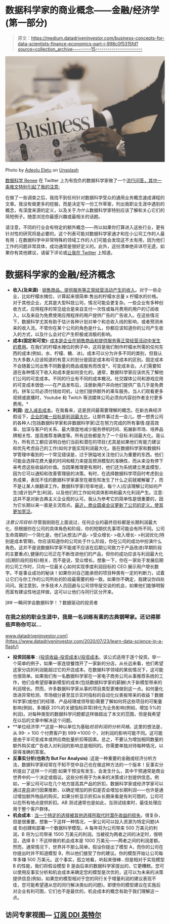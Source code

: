 # 数据科学家的商业概念——金融/经济学(第一部分)

> 原文：<https://medium.datadriveninvestor.com/business-concepts-for-data-scientists-finance-economics-part-i-998c0f5315fd?source=collection_archive---------15----------------------->

![](img/05b4c755b967bc0f49c370fa355a9a8b.png)

Photo by [Adeolu Eletu](https://unsplash.com/@adeolueletu?utm_source=unsplash&utm_medium=referral&utm_content=creditCopyText) on [Unsplash](https://unsplash.com/s/photos/business-newspaper?utm_source=unsplash&utm_medium=referral&utm_content=creditCopyText)

[数据科学 Renee](https://twitter.com/BecomingDataSci) 在 Twitter 上为有抱负的数据科学家做了一个[流行问答，其中一条推文特别引起了我的注意:](https://twitter.com/BecomingDataSci/status/1338225972907286531)

在做了一些调查之后，我找不到任何针对数据科学受众的通用业务概念速成课程的文章。我没有做更多的挖掘，而是决定写一份工作草案，列出我职业生涯中遇到的概念，有深度来源的定义，以及关于*为什么*数据科学家特别应该了解和关心它们的简短例子。随意浏览你最感兴趣或最相关的话题。

请注意，不同的行业会有特定的额外概念——所以如果你打算进入这些行业，更有针对性的研究将是必要的。这个列表可能对数据科学家通才和在小公司工作的人最有用；在数据科学中非常特殊的领域工作的人们可能会发现这不太有用，因为他们工作的问题非常具体，成功通常是很好定义的。此外，这份清单绝非详尽无遗，如果你有其他建议，请留下评论或[让我在 Twitter](https://twitter.com/jarussingh) 上知道。

# 数据科学家的金融/经济概念

*   **收入(及来源)** : [销售商品、提供服务等正常经营活动产生的收入](https://www.investopedia.com/terms/r/revenue.asp)。对于一些企业，比如柠檬水摊位，计算起来很简单:售出的柠檬水总量 x 柠檬水的价格。对于其他企业，尤其是大型科技公司，情况可能会更复杂。一些企业有多种创收方式，应用程序的常见组合是来自支付一次性或每月费用的用户的订阅收入，以及来自为免费使用应用程序的用户提供广告的广告收入。在这些情况下，数据科学尤其有助于估计各种计划对单个和总收入线的影响，或者预测未来的收入流。不管你在某个公司的角色是什么，你都应该知道你的公司产生收入的方式，以及什么会对它产生积极或消极的影响。
*   **成本(固定和可变):** [成本是企业在销售商品和提供服务等正常经营活动中发生的费用](https://www.investopedia.com/ask/answers/101314/what-difference-between-cost-and-price.asp)。在我们的柠檬水摊位的例子中，这将是我们制作柠檬水所需的任何东西的成本(例如，水、柠檬、糖、冰)。成本可以分为许多不同的类别，但我认为大多数人应该知道的有意义的划分是固定成本和可变成本的区别。固定成本不会随着公司出售不同数量的商品或服务而改变*。可变成本会。人们需要知道在各种情况下收入和成本是如何变化的。通常，数据科学家应该优先了解他们公司的可变成本。不同的行业有不同的成本概况。社交媒体公司和游戏应用的可变成本很低——在产品发布后，注册新用户并向他们提供广告几乎是免费的。拼车公司必须付钱给司机，让他们提供额外的乘车服务。当人们观看更多视频或直播时，Youtube 和 Twitch 等流媒体公司必须向内容创作者支付更多费用。*
*   **利润:** [收入减去成本](https://www.investopedia.com/terms/p/profit.asp)。在我看来，这是民间最需要理解的概念。在新古典经济假设下，[企业的唯一目标是利润最大化](https://en.wikipedia.org/wiki/Neoclassical_economics#Three_central_assumptions)。让那件事过去一会儿。想一想贵公司的各种人(包括数据科学家和非数据科学家)正在努力完成的所有事情:提高效率、加深与客户的关系、最大限度地减少服务停机时间、拓展新市场、培养品牌相关性、提高推荐准确度等。所有这些都是为了一个目标:利润最大化。我认为，所有员工都应该明白他们当前和潜在的项目(尤其是如果他们有能力建议和优先考虑自己的工作)如何才能实现利润最大化。我在数据科学家和数据科学管理中看到的一个常见错误是，过于狭隘地关注他们认为重要的东西。他们可能会选择花费大量的时间和精力来提高预测模型的准确性，而从来没有停下来考虑这些收益的价值。当因果推理更有用时，他们还为系统建立黑盒模型，因为它可以通知和改善管理层的决策。有时，在选择数据科学项目时考虑到业务成果，表现不佳的数据科学家甚至在被告知发生了什么之前就被解雇了，而不是让某人做翻译工作。数据科学家(坦率地说，每个人)应该理解公司如何产生(或计划产生)利润，以及他们的工作如何具体影响和最大化利润产生。注意:这并不是对新古典主义企业观的认可。我认为参考它的简单性是很重要的，因为它长期以来一直是主流观点。[最近，商业圆桌会议更新了公司的定义，使其更加宽泛](https://www.cnbc.com/2019/08/19/the-ceos-of-nearly-two-hundred-companies-say-shareholder-value-is-no-longer-their-main-objective.html)。

*注意公司目标*:尽管我刚刚在上面说过，任何企业的最终目标都是长期利润最大化，但根据你在公司的具体角色和阶段，你的短期优先事项可能会有所不同。公司生命周期的一个简化是，他们从想法/产品- >受众增长- >收入增长- >利润优化(特别是成本管理)。你应该知道你的公司处于什么阶段，你在公司的成功中扮演什么角色。这并不是说数据科学家不能或不应该在后期公司致力于产品改进(早期阶段的主要重点),健康的公司正在不断改进他们的产品，但你的成功应该与利润最大化(后期阶段的目标)相关，而不是说，受众增长。想象一下，你在一家处于发展后期的公司工作时，只向一位最关心如何实现季度利润目标的 CEO 展示用户增长数字。不是事业成功的秘诀！如果你对自己能承担的项目种类有一定的判断力，试着让它们与你工作的公司所处的阶段最需要的相一致。如果你不确定，我建议你四处问问。我注意到，许多技术人员回避与公司领导层交谈的机会，如果他们能够明智而富有建设性地这样做，这可以让他们与同行区分开来。

[](https://www.datadriveninvestor.com/2020/07/23/learn-data-science-in-a-flash/) [## 一瞬间学会数据科学！？数据驱动的投资者

### 在我之前的职业生涯中，我是一名训练有素的古典钢琴家。还记得那些声称你可以…

www.datadriveninvestor.com](https://www.datadriveninvestor.com/2020/07/23/learn-data-science-in-a-flash/) 

*   **投资回报率** : [(投资收益-投资成本)/投资成本](https://en.wikipedia.org/wiki/Return_on_investment)。该公式适用于逐个投资。举一个简单的例子，如果一家连锁餐馆开了一家新的分店，从长远来看，他们希望这家分店的利润能超过它的开店成本。在数据科学领域的某些情况下，这可能也很简单。如果我们有一名数据科学家在一家电子商务公司从事推荐系统的工作，他们会希望部署新模型的成本(包括数据科学家的薪酬)大于新模型带来的利润增长。然而，许多数据科学家从事的项目类型更难做到这一点。如何量化改进异常检测、市场细分甚至显示实时指标的自动化仪表板带来的收益？数据科学家(或他们的经理、产品经理或领导层)需要了解如何将这些项目的可衡量影响(例如，多捕获 20%的关键指标异常)转化为业务影响(例如，增加 5%的利润)。对每种类型的数据科学问题都这样做超出了本文的范围，但是我希望在以后的文章中解决这个问题。
*   **单位经济学:**这是一种以单位为基础*检验利润的分析风格*。这里的想法是，从 99- > 100 个付费客户到 999->1000 个，对利润的影响可能不同。这可能是由于半可变成本或供应商批量折扣等因素。总之，不要认为增加相同数量的额外购买或广告收入对利润的影响总是相同的。你需要单独对待每种情况，以获得准确的答案。
*   **反事实分析(也称为 But For Analysis)** :这是一种重要的金融或经济分析方法，数据科学家经常在不知不觉中自己也在做这种方法的一个版本！反事实分析提出了这样一个问题:如果干预没有发生，会发生什么，其中干预通常是商业世界中的一个决定或倡议。这些分析用于为未来的决策或计划提供信息。例如，一家公司可以在几个地方提高其产品的折扣，数据科学家或经济学家可以通过[差异](https://en.wikipedia.org/wiki/Difference_in_differences)进行因果推断，以确定增加的折扣是否会增加长期利润——也许是通过增加额外物品的购买。如果分析显示折扣从长期来看是有利可图的，公司可以在所有地点提供折扣。AB 测试通常也是如此，当测试结束时，最佳处理应用于整个客户群体。
*   **机会成本** : [当一个特定的选择被其他选择所取代时潜在收益的损失](https://en.wikipedia.org/wiki/Opportunity_cost)。很复杂，但是很重要。想象一下这样一种情况，一家公司可以投入资源为特定问题(A 或 B)创建和部署一个数据科学模型。A 每年将为公司带来 500 万美元的利润，B 将为公司带来 1500 万美元的利润。当被视为两者之间的决定时，很明显，选择 B！不这样做的机会成本是 1000 万美元――两者之间的利润差额。然而，通常情况下，世界并不那么简单。假设你提出了模型 A，而你的公司在你提出时并不知道模型 B，所以他们接受了你的建议。你的模型开始让公司每年多赚 500 万美元。这个事实，孤立地看，听起来很棒…但是相对于实现模型 B 的性能，我们将假设模型 B 是由后来的数据科学家提出的，它更糟糕。您可以使用反事实分析和机会成本来确定您的模型是次优的，这可以为未来的决策提供信息(例如，如果您的模型相对于您的同行关于增量利润的建议表现不佳，您可能希望遵从您的同行解决类似的问题)。即使你的模型建议在实施后对企业有利可图，它们也不是最优的，机会成本的概念有助于我们理解这一点。

## 访问专家视图— [订阅 DDI 英特尔](https://datadriveninvestor.com/ddi-intel)